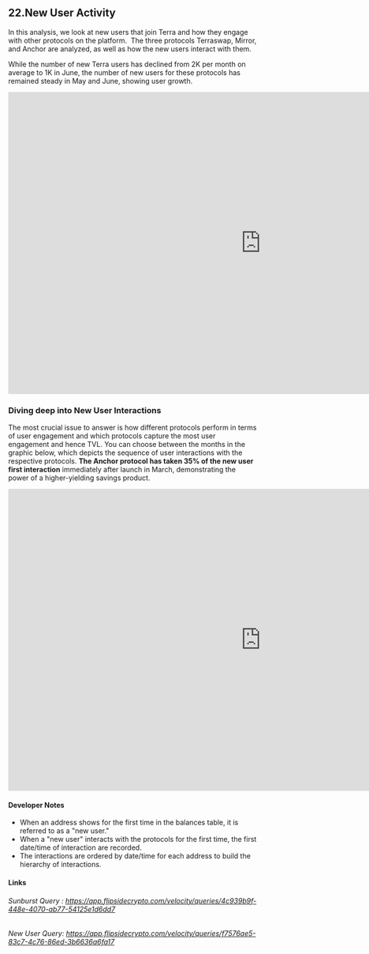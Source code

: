 
## 22.New User Activity

In this analysis, we look at new users that join Terra and how they engage with other protocols on the platform.  The three protocols Terraswap, Mirror, and Anchor are analyzed, as well as how the new users interact with them.  

While the number of new Terra users has declined from 2K per month on average to 1K in June, the number of new users for these protocols has remained steady in May and June, showing user growth.  


<iframe width="1024" height="612" src="https://app.powerbi.com/view?r=eyJrIjoiYWRkNjMzZjktMjVlOC00YWJmLThhMzMtNTM1ZjRjMjcxMGVjIiwidCI6ImIyNzI1YWM4LTMyY2MtNDhjZS1iYTdmLTc4MmFlYjQxNTUwYSJ9" frameborder="0" allowFullScreen="true"></iframe>
  
  

###  Diving deep into New User Interactions

The most crucial issue to answer is how different protocols perform in terms of user engagement and which protocols capture the most user engagement and hence TVL. You can choose between the months in the graphic below, which depicts the sequence of user interactions with the respective protocols. **The Anchor protocol has taken 35% of the new user first interaction** immediately after launch in March, demonstrating the power of a higher-yielding savings product.


<iframe width="1024" height="612" src="https://app.powerbi.com/view?r=eyJrIjoiYzM1ZjJiNzgtZTAwOS00NDc3LWExYWEtMzAzM2NkMWU5ZjBlIiwidCI6ImIyNzI1YWM4LTMyY2MtNDhjZS1iYTdmLTc4MmFlYjQxNTUwYSJ9" frameborder="0" allowFullScreen="true"></iframe>


#### Developer Notes

* When an address shows for the first time in the balances table, it is referred to as a "new user."
* When a "new user" interacts with the protocols for the first time, the first date/time of interaction are recorded.
* The interactions are ordered by date/time for each address to build the hierarchy of interactions.


#### Links
###### Sunburst Query : <https://app.flipsidecrypto.com/velocity/queries/4c939b9f-448e-4070-ab77-54125e1d6dd7>
###### New User Query: <https://app.flipsidecrypto.com/velocity/queries/f7576ae5-83c7-4c76-86ed-3b6636a6fa17>
